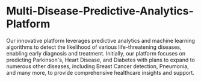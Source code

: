 # Multi-Disease-Predictive-Analytics-Platform
Our innovative platform leverages predictive analytics and machine learning algorithms to detect the likelihood of various life-threatening diseases, enabling early diagnosis and treatment. Initially, our platform focuses on predicting Parkinson's, Heart Disease, and Diabetes with plans to expand to numerous other diseases, including Breast Cancer detection, Pneumonia, and many more, to provide comprehensive healthcare insights and support.
